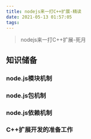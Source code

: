 ```yaml
---
title: nodejs来一打C++扩展-精读
date: 2021-05-13 01:57:05
tags:
---
```

> nodejs来一打C++扩展-死月

## 知识储备
### node.js模块机制


### node.js包机制


### node.js依赖机制



### C++扩展开发的准备工作